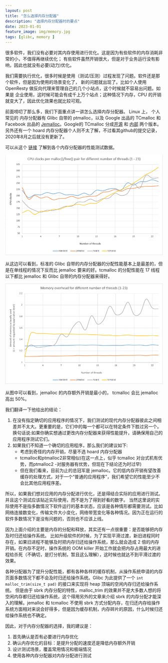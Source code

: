 ```yaml
---
layout: post
title: "怎么选择内存分配器"
description: "选择内存分配器时的要点"
date: 2023-01-01
feature_image: img/memory.jpg
tags: [glibc, memory ]
---
```


很多软件，我们没有必要对其内存使用进行优化。这是因为有些软件的内存消耗非常的小，不值得再继续优化；
有些软件虽然开销很大，但是对于业务运行没有影响，因此也就没有必要(动力)优化。

我们需要执行优化，很多时候是使用（测试/压测）过程发现了问题。软件还是那个软件，但是因为使用的场景变化了，
新的问题就出现了。比如个人使用 OpenResty 做反向代理来管理自己的几个小站点，这个时候就不容易出问题。如果是
企业使用，这时候可能会有成千上万个站点；这种情况下内存，CPU 的开销就变大了，因此优化效果也就比较可观。

前面唠叨了那么多，我们下面重点讲一讲怎么选择内存分配器。 Linux 上， 个人常见的 内存分配器有 Glibc 自带的 ptmalloc，以及
Google 出品的 TCmalloc 和 Facebook 出品的 [Jemalloc](https://github.com/jemalloc/jemalloc)。Google的 TCmalloc 分成[开源](https://github.com/gperftools/gperftools) 和 [内部](https://github.com/google/tcmalloc) 两个版本。另外还有一个 hoard 内存分配器个人则不太了解，不过看其github的提交记录，2020年8月之后就没有更新了。

可以从这个 [链接](http://ithare.com/testing-memory-allocators-ptmalloc2-tcmalloc-hoard-jemalloc-while-trying-to-simulate-real-world-loads/)
了解到各个内存分配器的性能测试数据。

![](../img/how-to-choose-mem-allocator/malloc-cpu.png)

从这边可以看到，标准的 Glibc 自带的内存分配器的分配性能基本上是最差的，但是在单线程的情况下反而比 jemalloc 要来的好。tcmalloc 的分配性能在 17 线程以下都比 jemalloc 和 Glibc 自带的内存分配器来得好。

![](../img/how-to-choose-mem-allocator/malloc-overhead.png)

从图中可以看到，jemalloc 的内存额外开销是最小的， tcmalloc 会比 jemalloc 高出 50%。

我们翻译一下他给出的结论：

1. 在没有指定确切的应用程序的情况下，我们测试的现代内存分配器彼此之间相差并不太大。更重要的是，它们中的每一个都可以在特定条件下胜过另一个。换句话说:如果你确实想通过更改内存分配器来获得性能提升，请确保用自己的应用程序测试它们。
2. 如果我们不知道一个确切的应用程序，那么我们的建议如下:
    - 考虑到奇怪的内存开销，尽量不选 hoard 内存分配器
    - tcmalloc和ptmalloc2非常相似(在这一点上，似乎 tcmalloc 对台式机有优势，而ptmalloc2 -对服务器有优势，但现在下结论还为时过早)
    - 但在我们看来，目前为止的总冠军是 jemalloc。它的低内存开销有望改善缓存的处理方式，对于一个“普通的应用程序”，我们希望它的性能至少不会比其他应用程序差。

所以，如果我们想对应用的内存分配进行优化，还是得结合实际的应用进行测试。并且这个测试应该贴近实际使用，而不是为了得到好看的数字。
当然这里说的实际使用不是指多数情况下软件运行的基本状态，应该是各种情形都需要测试。比如网络连接数变化，传输文件大小变化，网络带宽变化等各种情况。因为正在运行的软件多数情况下是没有问题的，否则也不应该上线。

因为上面介绍的主要是内存的分配和释放，其实还有一点很重要：是否能够把内存及时归还给操作系统。
比如升级软件的时候，为了实现平滑过渡，新旧进程同时存在，如果旧进程不能够及时把内存归还给操作系统，那么就会造成 2 倍的内存开销。在内存不足时，操作系统的 OOM killer 开始工作就会把内存占用最大的进程给杀死（不确切，是打分机制，暂且这么理解），这时候也就达不到平滑过渡的效果。

各种分配器为了提升分配性能，都有各种各样的缓存机制，从操作系统申请的内存页面多数情况下都不会及时归还给操作系统。Glibc 为此提供了一个 `int malloc_trim(size_t pad)` 的接口来实现将 heap 顶端的空闲内存归还给操作系统。
但是由于 sbrk 内存分配的特性，malloc_trim 的效果并不是大多数人想的将空闲内存都归还给操作系统，这个得用另外的文章来介绍 sbrk 的内存分配才能深入的理解。jemalloc 和 tcmalloc 不使用 sbrk 方式分配内存，在归还内存给操作系统方面相对来说会好得多，但是因为缓存机制，内存碎片的原因，什么时候归还给操作系统也不确定。

因此，对于内存分配器的选择，我的建议是：

1. 首先确认是否有必要进行内存优化
2. 确认内存优化的目标：是提升分配的速度还是降低内存额外开销
3. 设计测试场景，覆盖常用情况和极端情况
4. 使用各种内存分配器对内存分配进行测试
